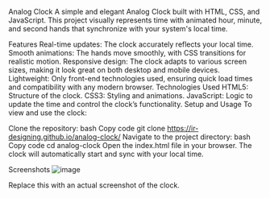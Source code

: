 Analog Clock
A simple and elegant Analog Clock built with HTML, CSS, and JavaScript. This project visually represents time with animated hour, minute, and second hands that synchronize with your system's local time.

Features
Real-time updates: The clock accurately reflects your local time.
Smooth animations: The hands move smoothly, with CSS transitions for realistic motion.
Responsive design: The clock adapts to various screen sizes, making it look great on both desktop and mobile devices.
Lightweight: Only front-end technologies used, ensuring quick load times and compatibility with any modern browser.
Technologies Used
HTML5: Structure of the clock.
CSS3: Styling and animations.
JavaScript: Logic to update the time and control the clock’s functionality.
Setup and Usage
To view and use the clock:

Clone the repository:
bash
Copy code
git clone https://ir-designing.github.io/analog-clock/
Navigate to the project directory:
bash
Copy code
cd analog-clock
Open the index.html file in your browser.
The clock will automatically start and sync with your local time.

Screenshots
![image](https://github.com/user-attachments/assets/36ea2561-8cea-45a4-985e-b41381121f48)



Replace this with an actual screenshot of the clock.
